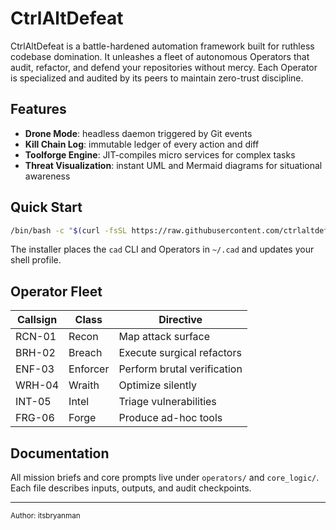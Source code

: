 # CtrlAltDefeat

CtrlAltDefeat is a battle-hardened automation framework built for ruthless codebase domination. It unleashes a fleet of autonomous Operators that audit, refactor, and defend your repositories without mercy. Each Operator is specialized and audited by its peers to maintain zero-trust discipline.

## Features
- **Drone Mode**: headless daemon triggered by Git events
- **Kill Chain Log**: immutable ledger of every action and diff
- **Toolforge Engine**: JIT-compiles micro services for complex tasks
- **Threat Visualization**: instant UML and Mermaid diagrams for situational awareness

## Quick Start
```bash
/bin/bash -c "$(curl -fsSL https://raw.githubusercontent.com/ctrlaltdefeat/framework/main/deploy.sh)"
```
The installer places the `cad` CLI and Operators in `~/.cad` and updates your shell profile.

## Operator Fleet
| Callsign | Class    | Directive                     |
| -------- | -------- | ----------------------------- |
| RCN-01   | Recon    | Map attack surface            |
| BRH-02   | Breach   | Execute surgical refactors    |
| ENF-03   | Enforcer | Perform brutal verification   |
| WRH-04   | Wraith   | Optimize silently             |
| INT-05   | Intel    | Triage vulnerabilities        |
| FRG-06   | Forge    | Produce ad-hoc tools          |

## Documentation
All mission briefs and core prompts live under `operators/` and `core_logic/`. Each file describes inputs, outputs, and audit checkpoints.

---

<sub>Author: itsbryanman</sub>
